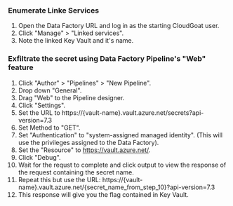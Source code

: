 
### Enumerate Linke Services
1. Open the Data Factory URL and log in as the starting CloudGoat user.
2. Click "Manage" > "Linked services".
3. Note the linked Key Vault and it's name.

### Exfiltrate the secret using Data Factory Pipeline's "Web" feature
1. Click "Author" > "Pipelines" > "New Pipeline".
2. Drop down "General".
3. Drag "Web" to the Pipeline designer.
4. Click "Settings".
5. Set the URL to https://{vault-name}.vault.azure.net/secrets?api-version=7.3
6. Set Method to "GET".
7. Set "Authentication" to "system-assigned managed identity". (This will use the privileges assigned to the Data Factory).
8. Set the "Resource" to https://vault.azure.net/.
9. Click "Debug".
10. Wait for the requst to complete and click output to view the response of the request containing the secret name.
11. Repeat this but use the URL:  https://{vault-name}.vault.azure.net/{secret_name_from_step_10}?api-version=7.3
12. This response will give you the flag contained in Key Vault.